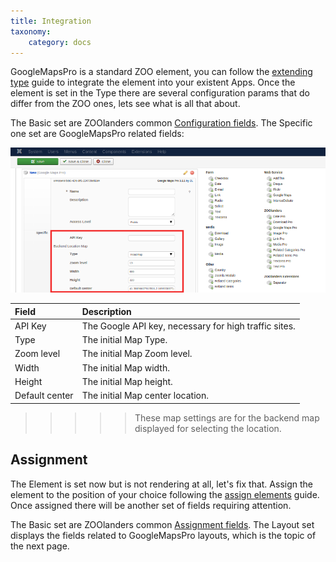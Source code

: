 ```yaml
---
title: Integration
taxonomy:
    category: docs
---
```


GoogleMapsPro is a standard ZOO element, you can follow the [extending type](http://yootheme.com/zoo/documentation/advanced/extend-pre-build-types) guide to integrate the element into your existent Apps. Once the element is set in the Type there are several configuration params that do differ from the ZOO ones, lets see what is all that about.

The Basic set are ZOOlanders common [Configuration fields](/extensions/zoolanders/elements/fields#configuration). The Specific one set are GoogleMapsPro related fields:

![Google Maps Pro Element Configuration](element-configuration.png)

| Field       | Description |
| :---------- | :---------- |
| API Key | The Google API key, necessary for high traffic sites. |
| Type | The initial Map Type. |
| Zoom level | The initial Map Zoom level. |
| Width | The initial Map width. |
| Height | The initial Map height. |
| Default center | The initial Map center location. |

>>>>> These map settings are for the backend map displayed for selecting the location.

## Assignment

The Element is set now but is not rendering at all, let's fix that. Assign the element to the position of your choice following the [assign elements](http://yootheme.com/zoo/documentation/advanced/assign-elements-to-layout-positions) guide. Once assigned there will be another set of fields requiring attention.

The Basic set are ZOOlanders common [Assignment fields](/extensions/zoolanders/elements/fields#assignment). The Layout set displays the fields related to GoogleMapsPro layouts, which is the topic of the next page.
